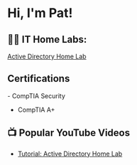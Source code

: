 <h1>Hi, I'm Pat! 
<h2>👨‍💻 IT Home Labs:</h2>

[Active Directory Home Lab](https://github.com/joshmadakor1/Algorithms-Practice)

<h2> Certifications</h2>
  - CompTIA Security

  - CompTIA A+

<h2>📺 Popular YouTube Videos</h2>

- [Tutorial: Active Directory Home Lab](https://www.youtube.com/watch?v=a83ASGn_V_s)


